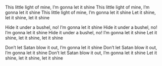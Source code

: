This little light of mine, I’m gonna let it shine 
This little light of mine, I’m gonna let it shine 
This little light of mine, I’m gonna let it shine
Let it shine, let it shine, let it shine

Hide it under a bushel, no! I’m gonna let it shine 
Hide it under a bushel, no! I’m gonna let it shine 
Hide it under a bushel, no! I’m gonna let it shine
Let it shine, let it shine, let it shine

Don’t let Satan blow it out, I’m gonna let it shine 
Don’t let Satan blow it out, I’m gonna let it shine 
Don’t let Satan blow it out, I’m gonna let it shine
Let it shine, let it shine, let it shine

